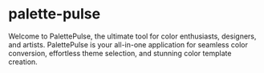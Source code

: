 # palette-pulse
Welcome to PalettePulse, the ultimate tool for color enthusiasts, designers, and artists. PalettePulse is your all-in-one application for seamless color conversion, effortless theme selection, and stunning color template creation.
